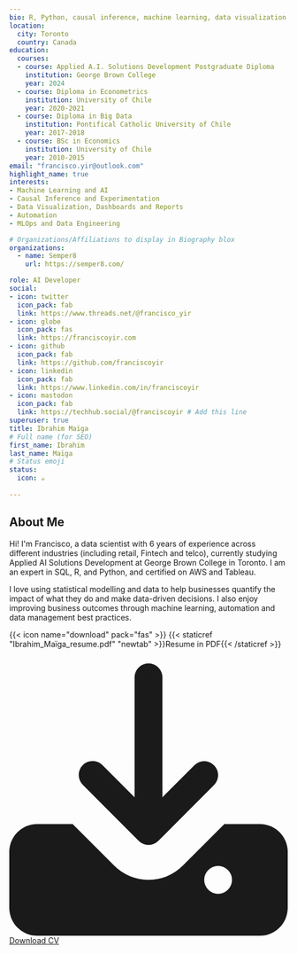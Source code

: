 ```yaml
---
bio: R, Python, causal inference, machine learning, data visualization.
location:
  city: Toronto
  country: Canada
education:
  courses:
  - course: Applied A.I. Solutions Development Postgraduate Diploma
    institution: George Brown College
    year: 2024
  - course: Diploma in Econometrics
    institution: University of Chile
    year: 2020-2021
  - course: Diploma in Big Data
    institution: Pontifical Catholic University of Chile
    year: 2017-2018
  - course: BSc in Economics
    institution: University of Chile
    year: 2010-2015
email: "francisco.yir@outlook.com"
highlight_name: true
interests:
- Machine Learning and AI
- Causal Inference and Experimentation
- Data Visualization, Dashboards and Reports
- Automation
- MLOps and Data Engineering

# Organizations/Affiliations to display in Biography blox
organizations:
  - name: Semper8
    url: https://semper8.com/

role: AI Developer
social:
- icon: twitter
  icon_pack: fab
  link: https://www.threads.net/@francisco_yir
- icon: globe
  icon_pack: fas
  link: https://franciscoyir.com
- icon: github
  icon_pack: fab
  link: https://github.com/franciscoyir
- icon: linkedin
  icon_pack: fab
  link: https://www.linkedin.com/in/franciscoyir
- icon: mastodon 
  icon_pack: fab
  link: https://techhub.social/@franciscoyir # Add this line
superuser: true
title: Ibrahim Maïga
# Full name (for SEO)
first_name: Ibrahim
last_name: Maïga
# Status emoji
status:
  icon: ☕️
  
---
```


## About Me

Hi! I'm Francisco, a data scientist with 6 years of experience across different industries (including retail, Fintech and telco), currently studying Applied AI Solutions Development at George Brown College in Toronto. I am an expert in SQL, R, and Python, and certified on AWS and Tableau.

I love using statistical modelling and data to help businesses quantify the impact of what they do and make data-driven decisions. I also enjoy improving business outcomes through machine learning, automation and data management best practices.

{{< icon name="download" pack="fas" >}} {{< staticref "Ibrahim_Maïga_resume.pdf" "newtab"  >}}Resume in PDF{{< /staticref >}}

<a href="Ibrahim_Maïga_resume.pdf" target="_blank" class="inline-flex items-center px-4 py-2 text-sm font-medium text-gray-900 bg-white border border-gray-200 rounded-lg hover:bg-gray-100 hover:text-primary-700 focus:z-10 focus:ring-4 focus:outline-none focus:ring-gray-200 focus:text-primary-700 dark:bg-gray-800 dark:text-gray-300 dark:border-gray-600 dark:hover:text-white dark:hover:bg-gray-700 dark:focus:ring-gray-700"><svg class="w-3.5 h-3.5 me-2.5" aria-hidden="true" fill="currentcolor" viewBox="0 0 20 20"><path d="M14.707 7.793a1 1 0 00-1.414.0L11 10.086V1.5a1 1 0 00-2 0v8.586L6.707 7.793A1 1 0 105.293 9.207l4 4a1 1 0 001.416.0l4-4a1 1 0 00-.002-1.414z"></path><path d="M18 12h-2.55l-2.975 2.975a3.5 3.5.0 01-4.95.0L4.55 12H2a2 2 0 00-2 2v4a2 2 0 002 2h16a2 2 0 002-2v-4a2 2 0 00-2-2zm-3 5a1 1 0 110-2 1 1 0 010 2z"></path></svg> Download CV</a>
